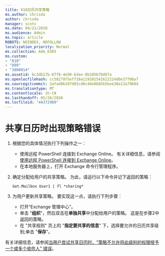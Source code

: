 ```yaml
---
title: 618日历共享策略
ms.author: chrisda
author: chrisda
manager: scotv
ms.date: 04/21/2020
ms.audience: Admin
ms.topic: article
ROBOTS: NOINDEX, NOFOLLOW
localization_priority: Normal
ms.collection: Adm_O365
ms.custom:
- "618"
- "899"
- "3800014"
ms.assetid: bc3db17b-87f8-4e50-b3ee-8b105b70d67a
ms.openlocfilehash: cc5827975eff10a119281541622224d0e37f08a7
ms.sourcegitcommit: 2afad0b107d03cd8c4de0b85b5bee38a13a7960d
ms.translationtype: MT
ms.contentlocale: zh-CN
ms.lasthandoff: 05/26/2020
ms.locfileid: "44372989"
---
```

# <a name="policy-error-when-sharing-a-calendar"></a>共享日历时出现策略错误

1. 根据您的具体情况执行下列操作之一：
    - 使用远程 PowerShell 连接到 Exchange Online。 有关详细信息，请参阅[使用远程 PowerShell 连接到 Exchange Online](https://technet.microsoft.com/library/jj984289%28v=exchg.160%29.aspx)。
    - 在本地服务器上，打开 Exchange 命令行管理程序。
2. 确定分配给用户的共享策略。 为此，请运行以下命令并记下返回的策略：

    `
    Get-Mailbox User1 | fl *sharing*
    `

3. 为用户更新共享策略。 要实现这一点，请执行下列步骤：
    - 打开“Exchange 管理中心”。
    - 单击 "**组织**"，然后双击在**单独共享**中分配给用户的策略。 这是在步骤2中返回的策略。
    - 在 "共享规则" 页上的 "**指定要共享的信息**" 下，选择要允许的日历共享级别;单击 "**保存**"。

有关详细信息，请参阅[当用户尝试共享日历时，"策略不允许将此级别的权限授予一个或多个收件人" 错误](https://docs.microsoft.com/exchange/troubleshoot/calendar-sharing/policy-permissions-issue)。
